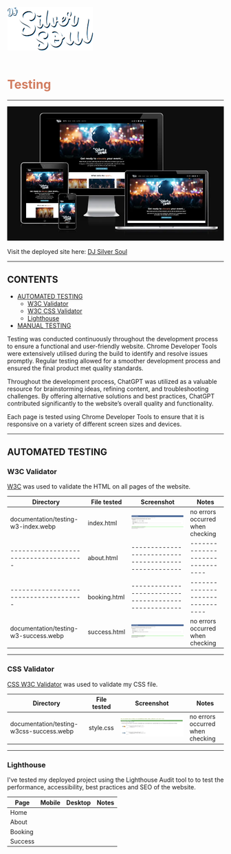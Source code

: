 <div>
<img src="assets/images/dj-silver-soul-logo.svg" alt="DJ Silver Soul Logo" style="width: 200px; padding-bottom: 20px;">
</div>

# <span style="color: #d27d60">Testing</span>

---

![DJ Silver Soul website shown in a variety of screen sizes](documentation/dj-silver-soul-responsive.webp)

Visit the deployed site here: [DJ Silver Soul](https://sd-powell.github.io/portfolio_project_1/)

---

## CONTENTS

* [AUTOMATED TESTING](#)
  * [W3C Validator](#)
  * [W3C CSS Validator](#)
  * [Lighthouse](#)
* [MANUAL TESTING](#)


Testing was conducted continuously throughout the development process to ensure a functional and user-friendly website. Chrome Developer Tools were extensively utilised during the build to identify and resolve issues promptly. Regular testing allowed for a smoother development process and ensured the final product met quality standards.

Throughout the development process, ChatGPT was utilized as a valuable resource for brainstorming ideas, refining content, and troubleshooting challenges. By offering alternative solutions and best practices, ChatGPT contributed significantly to the website’s overall quality and functionality.

Each page is tested using Chrome Developer Tools to ensure that it is responsive on a variety of different screen sizes and devices.

---

## AUTOMATED TESTING

### W3C Validator

[W3C](https://validator.w3.org/) was used to validate the HTML on all pages of the website.

| Directory                             | File tested  | Screenshot                                           | Notes                            |
| ------------------------------------- | ------------ | ---------------------------------------------------- | -------------------------------- |
| documentation/testing-w3-index.webp   | index.html   | ![screenshot](documentation/testing-w3-index.webp)   | no errors occurred when checking |
| ------------------------------------- | about.html   | ---------------------------------------------------- | -------------------------------- |
| ------------------------------------- | booking.html | ---------------------------------------------------- | -------------------------------- |
| documentation/testing-w3-success.webp | success.html | ![screenshot](documentation/testing-w3-success.webp) | no errors occurred when checking |

---

### CSS Validator

[CSS W3C Validator](https://jigsaw.w3.org/css-validator/) was used to validate my CSS file.

| Directory                                | File tested  | Screenshot                                              | Notes                            |
| ---------------------------------------- | ------------ | ------------------------------------------------------- | -------------------------------- |
| documentation/testing-w3css-success.webp | style.css    | ![screenshot](documentation/testing-w3css-success.webp) | no errors occurred when checking |

---

### Lighthouse

I've tested my deployed project using the Lighthouse Audit tool to to test the performance, accessibility, best practices and SEO of the website.

| Page    | Mobile | Desktop | Notes |
| ------- | --- | --- | --- |
| Home    |
| About   |
| Booking |
| Success |

